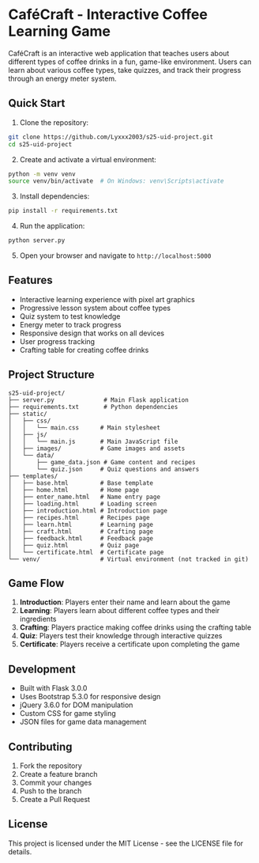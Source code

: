 # CaféCraft - Interactive Coffee Learning Game

CaféCraft is an interactive web application that teaches users about different types of coffee drinks in a fun, game-like environment. Users can learn about various coffee types, take quizzes, and track their progress through an energy meter system.

## Quick Start

1. Clone the repository:
```bash
git clone https://github.com/Lyxxx2003/s25-uid-project.git
cd s25-uid-project
```

2. Create and activate a virtual environment:
```bash
python -m venv venv
source venv/bin/activate  # On Windows: venv\Scripts\activate
```

3. Install dependencies:
```bash
pip install -r requirements.txt
```

4. Run the application:
```bash
python server.py
```

5. Open your browser and navigate to `http://localhost:5000`

## Features

- Interactive learning experience with pixel art graphics
- Progressive lesson system about coffee types
- Quiz system to test knowledge
- Energy meter to track progress
- Responsive design that works on all devices
- User progress tracking
- Crafting table for creating coffee drinks

## Project Structure

```
s25-uid-project/
├── server.py              # Main Flask application
├── requirements.txt       # Python dependencies
├── static/
│   ├── css/
│   │   └── main.css      # Main stylesheet
│   ├── js/
│   │   └── main.js       # Main JavaScript file
│   ├── images/           # Game images and assets
│   └── data/
│       ├── game_data.json # Game content and recipes
│       └── quiz.json     # Quiz questions and answers
├── templates/
│   ├── base.html         # Base template
│   ├── home.html         # Home page
│   ├── enter_name.html   # Name entry page
│   ├── loading.html      # Loading screen
│   ├── introduction.html # Introduction page
│   ├── recipes.html      # Recipes page
│   ├── learn.html        # Learning page
│   ├── craft.html        # Crafting page
│   ├── feedback.html     # Feedback page
│   ├── quiz.html         # Quiz page
│   └── certificate.html  # Certificate page
└── venv/                 # Virtual environment (not tracked in git)
```

## Game Flow

1. **Introduction**: Players enter their name and learn about the game
2. **Learning**: Players learn about different coffee types and their ingredients
3. **Crafting**: Players practice making coffee drinks using the crafting table
4. **Quiz**: Players test their knowledge through interactive quizzes
5. **Certificate**: Players receive a certificate upon completing the game

## Development

- Built with Flask 3.0.0
- Uses Bootstrap 5.3.0 for responsive design
- jQuery 3.6.0 for DOM manipulation
- Custom CSS for game styling
- JSON files for game data management

## Contributing

1. Fork the repository
2. Create a feature branch
3. Commit your changes
4. Push to the branch
5. Create a Pull Request

## License

This project is licensed under the MIT License - see the LICENSE file for details.
